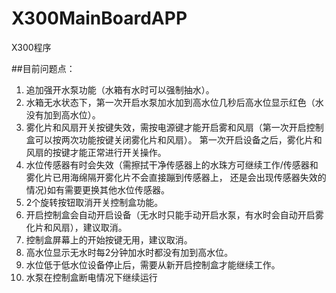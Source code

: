 # X300MainBoardAPP
X300程序

##目前问题点：	
1. 追加强开水泵功能（水箱有水时可以强制抽水）。
2. 水箱无水状态下，第一次开启水泵加水加到高水位几秒后高水位显示红色（水没有加到高水位）。
3. 雾化片和风扇开关按键失效，需按电源键才能开启雾和风扇（第一次开启控制盒可以按两次功能按键关闭雾化片和风扇）。
   第一次开启设备之后，雾化片和风扇的按键才能正常进行开关操作。   
4. 水位传感器有时会失效（需擦拭干净传感器上的水珠方可继续工作/传感器和雾化片已用海绵隔开雾化片不会直接蹦到传感器上，
   还是会出现传感器失效的情况)如有需要更换其他水位传感器。
5. 2个旋转按钮取消开关控制盒功能。
6. 开启控制盒会自动开启设备（无水时只能手动开启水泵，有水时会自动开启雾化片和风扇），建议取消。
7. 控制盒屏幕上的开始按键无用，建议取消。
8. 高水位显示无水时每2分钟加水时都没有加到高水位。
9. 水位低于低水位设备停止后，需要从新开启控制盒才能继续工作。
10. 水泵在控制盒断电情况下继续运行